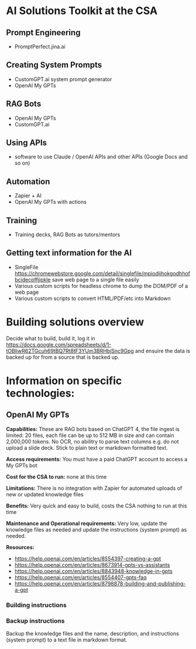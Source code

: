 # AI Solutions Toolkit at the CSA

## Prompt Engineering
* PromptPerfect.jina.ai

## Creating System Prompts
* CustomGPT.ai system prompt generator
* OpenAI My GPTs

## RAG Bots
* OpenAI My GPTs
* CustomGPT.ai

## Using APIs
* software to use Claude / OpenAI APIs and other APIs (Google Docs and so on)

## Automation
* Zapier + AI
* OpenAI My GPTs with actions

## Training
* Training decks, RAG Bots as tutors/mentors

## Getting text information for the AI
* SingleFile https://chromewebstore.google.com/detail/singlefile/mpiodijhokgodhhofbcjdecpffjipkle save web page to a single file easily
* Various custom scripts for headless chrome to dump the DOM/PDF of a web page
* Various custom scripts to convert HTML/PDF/etc into Markdown

# Building solutions overview

Decide what to build, build it, log it in https://docs.google.com/spreadsheets/d/1-tOBliwR62TGcuh69tBQ7Rt8tF3YUm3BRHbjSnc9Gpg and ensuire the data is backed up for from a source that is backed up.

# Information on specific technologies:



## OpenAI My GPTs

**Capabilities:** These are RAG bots based on ChatGPT 4, the file ingest is limited: 20 files, each file can be up to 512 MB in size and can contain 2,000,000 tokens. No OCR, no abilitry to parse text columns e.g. do not upload a slide deck. Stick to plain text or markdown formatted text.

**Access requirements:** You must have a paid ChatGPT account to access a My GPTs bot

**Cost for the CSA to run:** none at this time

**Limitations:** There is no integration with Zapier for automated uploads of new or updated knowledge files

**Benefits:** Very quick and easy to build, costs the CSA nothing to run at this time

**Maintenance and Operational requirements:**  Very low, update the knowledge files as needed and update the instructions (system prompt) as needed.

**Resources:**

* https://help.openai.com/en/articles/8554397-creating-a-gpt
* https://help.openai.com/en/articles/8673914-gpts-vs-assistants
* https://help.openai.com/en/articles/8843948-knowledge-in-gpts
* https://help.openai.com/en/articles/8554407-gpts-faq
* https://help.openai.com/en/articles/8798878-building-and-publishing-a-gpt

### Building instructions



### Backup instructions

Backup the knowledge files and the name, description, and instructions (system prompt) to a text file in markdown format. 

